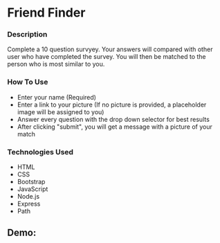 # Friend Finder

### Description

Complete a 10 question survyey. Your answers will compared with other user who have completed the survey.
You will then be matched to the person who is most similar to you. 


### How To Use

 * Enter your name (Required)
 * Enter a link to your picture (If no picture is provided, a placeholder image will be assigned to you)
 * Answer every question with the drop down selector for best results
 * After clicking "submit", you will get a message with a picture of your match

### Technologies Used

 * HTML
 * CSS 
 * Bootstrap
 * JavaScript
 * Node.js
 * Express
 * Path
 
 ## Demo: 

